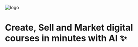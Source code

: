 
![logo](https://github.com/koursely/koursely/blob/master/apps/dashboard/public/logos/koursely.png?raw=true)

# Create, Sell and Market digital courses in minutes with AI ✨

